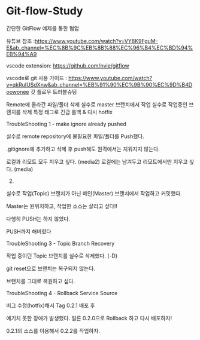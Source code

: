 # Git-flow-Study

간단한 GitFlow 예제를 통한 협업 

유튜브 참조 :https://www.youtube.com/watch?v=VY8K9FguM-E&ab_channel=%EC%8B%9C%EB%8B%88%EC%96%B4%EC%BD%94%EB%94%A9


vscode extension: https://github.com/nvie/gitflow


vscode로 git 사용 가이드 : https://www.youtube.com/watch?v=qkRuIUSdXnw&ab_channel=%EB%91%90%EC%9B%90%EC%9D%B4Doowonee
깃 플로우 트러블슈팅


Remote에 올라간 파일/폴더 삭제
실수로 master 브랜치에서 작업
실수로 작업중인 브랜치를 삭제
특정 태그로 긴급 롤백 & 다시 hotfix


TroubleShooting 1 - make ignore already pushed


실수로 remote repository에 불필요한 파일/폴더를
Push했다. 

 .gitignore에 추가하고 삭제 후 push해도
원격에서는 지워지지 않는다.

로컬과 리모트 모두 지우고 싶다. (media2)
로컬에는 남겨두고 리모트에서만 지우고 싶다. (media)

2.

실수로 작업(Topic) 브랜치가 아닌
메인(Master) 브랜치에서 작업하고 커밋했다.

Master는 원위치하고, 작업한 소스는 살리고 싶다!!

다행히 PUSH는 하지 않았다.


PUSH까지 해버렸다


TroubleShooting 3 - Topic Branch Recovery


작업 중이던 Topic 브랜치를 실수로 삭제했다. (-D)

git reset으로 브랜치는 복구되지 않는다.

브랜치를 그대로 복원하고 싶다.


TroubleShooting 4 - Rollback Service Source


버그 수정(hotfix)해서 Tag 0.2.1 배포 후 

예기치 못한 장애가 발생했다.
얼른 0.2.0으로 Rollback 하고 다시 배포하자!


0.2.1의 소스를 이용해서 0.2.2를 작업하자.



